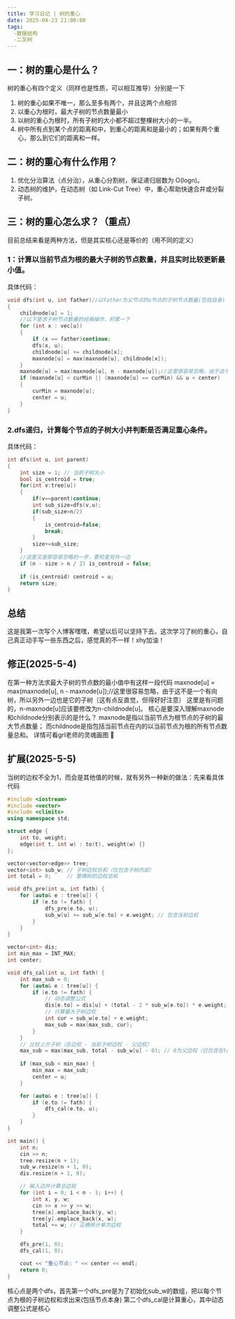 ```yaml
---
title: 学习日记 | 树的重心
date: 2025-04-23 21:00:00
tags:
  -数据结构
  -二叉树
---
```

## 一：树的重心是什么？
树的重心有四个定义（同样也是性质，可以相互推导）分别是一下  
1. 树的重心如果不唯一，那么至多有两个，并且这两个点相邻
2. 以重心为根时，最大子树的节点数量最小
3. 以树的重心为根时，所有子树的大小都不超过整棵树大小的一半。
4. 树中所有点到某个点的距离和中，到重心的距离和是最小的；如果有两个重心，那么到它们的距离和一样。
## 二：树的重心有什么作用？
1. 优化分治算法（点分治），从重心分割树，保证递归层数为 O(logn)。
2. 动态树的维护，在动态树（如 Link-Cut Tree）中，重心帮助快速合并或分裂子树。
## 三：树的重心怎么求？（重点）
目前总结来看是两种方法，但是其实核心还是等价的（用不同的定义）
### 1：计算以当前节点为根的最大子树的节点数量，并且实时比较更新最小值。
具体代码：
```cpp
void dfs(int u, int father)//以father为父节点的u节点的子树节点数量(包括自身)
{   
	childnode[u] = 1;
    //以下是求子树节点数量的经典操作，积累一下
	for (int x : vec[u])
	{
		if (x == father)continue;
		dfs(x, u);
		childnode[u] += childnode[x];
		maxnode[u] = max(maxnode[u], childnode[x]);
	}
	maxnode[u] = max(maxnode[u], n - maxnode[u]);//这里很容易忽略，由于这不是一个有向树，所以另外一边也是它的子树（这有点反直觉，但得好好注意）
	if (maxnode[u] < curMin || (maxnode[u] == curMin) && u < center)
	{
		curMin = maxnode[u];
		center = u;
	}
}
```
### 2.dfs递归，计算每个节点的子树大小并判断是否满足重心条件。 
具体代码：
```cpp
int dfs(int u, int parent) 
{
    int size = 1; // 当前子树大小
    bool is_centroid = true;
    for(int v:tree[u])
    {
        if(v==parent)continue;
        int sub_size=dfs(v,u);
        if(sub_size>n/2)
        {
            is_centroid=false;
            break;
        }
        size+=sub_size;
    }
    //这里又是那容易忽略的一步，要检查另外一边
    if (n - size > n / 2) is_centroid = false;
    
    if (is_centroid) centroid = u;
    return size;
}
```
## 总结
这是我第一次写个人博客嘿嘿，希望以后可以坚持下去。这次学习了树的重心，自己真正动手写一些东西之后，感觉真的不一样！xhy加油！
## 修正(2025-5-4)
在第一种方法求最大子树的节点数的最小值中有这样一段代码
maxnode[u] = max(maxnode[u], n - maxnode[u]);//这里很容易忽略，由于这不是一个有向树，所以另外一边也是它的子树（这有点反直觉，但得好好注意）
这里是有问题的，n-maxnode[u]应该要修改为n-childnode[u]。
核心是要深入理解maxnode和childnode分别表示的是什么？
maxnode是指以当前节点为根节点的子树的最大节点数量；
而childnode是指包括当前节点在内的以当前节点为根的所有节点数量总和。
详情可看grl老师的灵魂画图 🥰
## 扩展(2025-5-5)
当树的边权不全为1，而会是其他值的时候，就有另外一种新的做法：先来看具体代码
```cpp
#include <iostream>
#include <vector>
#include <climits>
using namespace std;

struct edge {
    int to, weight;
    edge(int t, int w) : to(t), weight(w) {}
};

vector<vector<edge>> tree;
vector<int> sub_w; // 子树边权总和（仅包含子树内部）
int total = 0;     // 整棵树的边权总和

void dfs_pre(int u, int fath) {
    for (auto& e : tree[u]) {
        if (e.to != fath) {
            dfs_pre(e.to, u);
            sub_w[u] += sub_w[e.to] + e.weight; // 包含当前边权
        }
    }
}

vector<int> dis;
int min_max = INT_MAX;
int center;

void dfs_cal(int u, int fath) {
    int max_sub = 0;
    for (auto& e : tree[u]) {
        if (e.to != fath) {
            // 动态调整公式
            dis[e.to] = dis[u] + (total - 2 * sub_w[e.to]) * e.weight;
            // 计算最大子树边权
            int cur = sub_w[e.to] + e.weight;
            max_sub = max(max_sub, cur);
        }
    }
    // 比较上方子树（总边权 - 当前子树边权 - 父边权）
    max_sub = max(max_sub, total - sub_w[u] - 0); // 0为父边权（已包含在total中）
    
    if (max_sub < min_max) {
        min_max = max_sub;
        center = u;
    }

    for (auto& e : tree[u]) {
        if (e.to != fath) {
            dfs_cal(e.to, u);
        }
    }
}

int main() {
    int n;
    cin >> n;
    tree.resize(n + 1);
    sub_w.resize(n + 1, 0);
    dis.resize(n + 1, 0);

    // 输入边并计算总边权
    for (int i = 0; i < n - 1; i++) {
        int x, y, w;
        cin >> x >> y >> w;
        tree[x].emplace_back(y, w);
        tree[y].emplace_back(x, w);
        total += w; // 正确统计单次边权
    }

    dfs_pre(1, 0);
    dfs_cal(1, 0);

    cout << "重心节点: " << center << endl;
    return 0;
}
```
核心点是两个dfs，首先第一个dfs_pre是为了初始化sub_w的数组，把以每个节点为根的子树边权和求出来(包括节点本身)
第二个dfs_cal是计算重心，其中动态调整公式是核心

